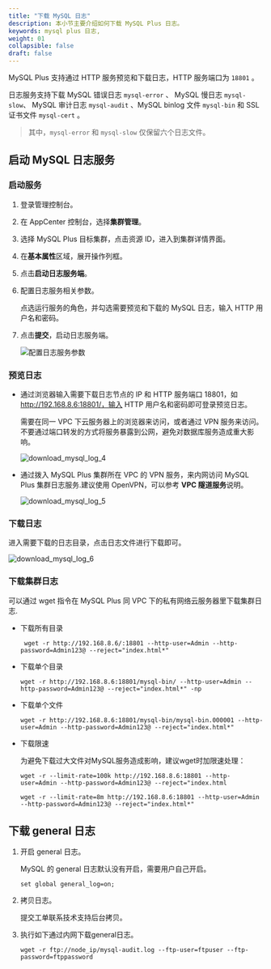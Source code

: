 ```yaml
---
title: "下载 MySQL 日志"
description: 本小节主要介绍如何下载 MySQL Plus 日志。 
keywords: mysql plus 日志,
weight: 01
collapsible: false
draft: false
---
```



MySQL Plus 支持通过 HTTP 服务预览和下载日志，HTTP 服务端口为 `18801` 。

日志服务支持下载 MySQL 错误日志 `mysql-error` 、 MySQL 慢日志 `mysql-slow`、 MySQL 审计日志 `mysql-audit` 、MySQL binlog 文件 `mysql-bin` 和 SSL 证书文件 `mysql-cert` 。

  > 其中，`mysql-error` 和 `mysql-slow` 仅保留六个日志文件。


## 启动 MySQL 日志服务

### 启动服务

1. 登录管理控制台。
2. 在 AppCenter 控制台，选择**集群管理**。
3. 选择 MySQL Plus 目标集群，点击资源 ID，进入到集群详情界面。
4. 在**基本属性**区域，展开操作列框。  
5. 点击**启动日志服务端**。
6. 配置日志服务相关参数。
   
   点选运行服务的角色，并勾选需要预览和下载的 MySQL 日志，输入 HTTP 用户名和密码。

7. 点击**提交**，启动日志服务端。
   
   ![配置日志服务参数](../../_images/download_mysql_log.png)

### 预览日志

- 通过浏览器输入需要下载日志节点的 IP 和 HTTP 服务端口 18801，如 http://192.168.8.6:18801/，输入 HTTP 用户名和密码即可登录预览日志。

   需要在同一 VPC 下云服务器上的浏览器来访问，或者通过 VPN 服务来访问。不要通过端口转发的方式将服务暴露到公网，避免对数据库服务造成重大影响。

   ![download_mysql_log_4](../../_images/download_mysql_log_4.png)

- 通过拨入 MySQL Plus 集群所在 VPC 的 VPN 服务，来内网访问 MySQL Plus 集群日志服务.建议使用 OpenVPN，可以参考 **VPC 隧道服务**说明。

   ![download_mysql_log_5](../../_images/download_mysql_log_5.png)

### 下载日志

进入需要下载的日志目录，点击日志文件进行下载即可。

![download_mysql_log_6](../../_images/download_mysql_log_6.png)

### 下载集群日志

可以通过 wget 指令在 MySQL Plus 同 VPC 下的私有网络云服务器里下载集群日志.

- 下载所有目录

  ```
   wget -r http://192.168.8.6/:18801 --http-user=Admin --http-password=Admin123@ --reject="index.html*"
  ```

- 下载单个目录

   ```
   wget -r http://192.168.8.6:18801/mysql-bin/ --http-user=Admin --http-password=Admin123@ --reject="index.html*" -np
   ```

- 下载单个文件

   ```
   wget -r http://192.168.8.6:18801/mysql-bin/mysql-bin.000001 --http-user=Admin --http-password=Admin123@ --reject="index.html*"
   ```

- 下载限速

  为避免下载过大文件对MySQL服务造成影响，建议wget时加限速处理：

   ```
   wget -r --limit-rate=100k http://192.168.8.6:18801 --http-user=Admin --http-password=Admin123@ --reject="index.html
   ```

   ```
   wget -r --limit-rate=8m http://192.168.8.6:18801 --http-user=Admin --http-password=Admin123@ --reject="index.html*"
   ```

## 下载 general 日志

1. 开启 general 日志。

   MySQL 的 general 日志默认没有开启，需要用户自己开启。

   ```
   set global general_log=on;
   ```

2. 拷贝日志。

   提交工单联系技术支持后台拷贝。

3. 执行如下通过内网下载general日志。
   
   ```
   wget -r ftp://node_ip/mysql-audit.log --ftp-user=ftpuser --ftp-password=ftppassword
   ```

